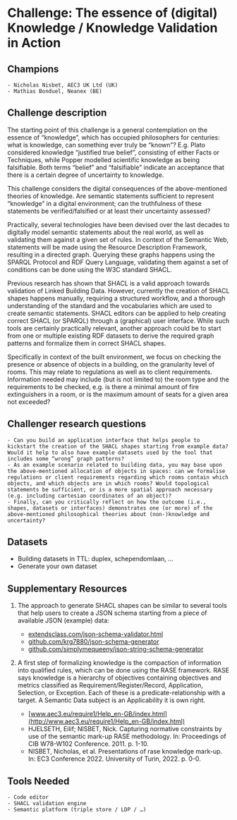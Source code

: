 # Challenge: The essence of (digital) Knowledge / Knowledge Validation in Action

## Champions
    - Nicholas Nisbet, AEC3 UK Ltd (UK)
    - Mathias Bonduel, Neanex (BE)

## Challenge description
The starting point of this challenge is a general contemplation on the essence of “knowledge”, which has occupied philosophers for centuries: what is knowledge, can something ever truly be “known”? E.g. Plato considered knowledge “justified true belief”, consisting of either Facts or Techniques, while Popper modelled scientific knowledge as being falsifiable. Both terms “belief” and “falsifiable” indicate an acceptance that there is a certain degree of uncertainty to knowledge.

This challenge considers the digital consequences of the above-mentioned theories of knowledge. Are semantic statements sufficient to represent “knowledge” in a digital environment; can the truthfulness of these statements be verified/falsified or at least their uncertainty assessed?

Practically, several technologies have been devised over the last decades to digitally model semantic statements about the real world, as well as validating them against a given set of rules. In context of the Semantic Web, statements will be made using the Resource Description Framework, resulting in a directed graph. Querying these graphs happens using the SPARQL Protocol and RDF Query Language, validating them against a set of conditions can be done using the W3C standard SHACL.

Previous research has shown that SHACL is a valid approach towards validation of Linked Building Data. However, currently the creation of SHACL shapes happens manually, requiring a structured workflow, and a thorough understanding of the standard and the vocabularies which are used to create semantic statements. SHACL editors can be applied to help creating correct SHACL (or SPARQL) through a (graphical) user interface. While such tools are certainly practically relevant, another approach could be to start from one or multiple existing RDF datasets to derive the required graph patterns and formalize them in correct SHACL shapes.

Specifically in context of the built environment, we focus on checking the presence or absence of objects in a building, on the granularity level of rooms. This may relate to regulations as well as to client requirements. Information needed may include (but is not limited to) the room type and the requirements to be checked, e.g. is there a minimal amount of fire extinguishers in a room, or is the maximum amount of seats for a given area not exceeded?

## Challenger research questions
    - Can you build an application interface that helps people to kickstart the creation of the SHACL shapes starting from example data? Would it help to also have example datasets used by the tool that includes some “wrong” graph patterns?
    - As an example scenario related to building data, you may base upon the above-mentioned allocation of objects in spaces: can we formalise regulations or client requirements regarding which rooms contain which objects, and which objects are in which rooms? Would topological statements be sufficient, or is a more spatial approach necessary (e.g. including cartesian coordinates of an object)?
    - Finally, can you critically reflect on how the outcome (i.e., shapes, datasets or interfaces) demonstrates one (or more) of the above-mentioned philosophical theories about (non-)knowledge and uncertainty?

## Datasets
- Building datasets in TTL: duplex, schependomlaan, …
- Generate your own dataset

## Supplementary Resources

1. The approach to generate SHACL shapes can be similar to several tools that help users to create a JSON schema starting from a piece of available JSON (example) data:

    - [extendsclass.com/json-schema-validator.html](https://extendsclass.com/json-schema-validator.html) 
    - [github.com/krg7880/json-schema-generator](https://github.com/krg7880/json-schema-generator) 
    - [github.com/simplymequeeny/json-string-schema-generator](https://github.com/simplymequeeny/json-string-schema-generator)

2. A first step of formalizing knowledge is the compaction of information into qualified rules, which can be done using the RASE framework. RASE says knowledge is a hierarchy of objectives containing objectives and metrics classified as Requirement/Register/Record, Application, Selection, or Exception. Each of these is a predicate-relationship with a target. A Semantic Data subject is an Applicability it is own right.

    - [www.aec3.eu/require1/Help_en-GB/index.html](http://www.aec3.eu/require1/Help_en-GB/index.html)
    - HJELSETH, Eilif; NISBET, Nick. Capturing normative constraints by use of the semantic mark-up RASE methodology. In: Proceedings of CIB W78-W102 Conference. 2011. p. 1-10.
    - NISBET, Nicholas, et al. Presentations of rase knowledge mark-up. In: EC3 Conference 2022. University of Turin, 2022. p. 0-0.

## Tools Needed

    - Code editor
    - SHACL validation engine
    - Semantic platform (triple store / LDP / …)
